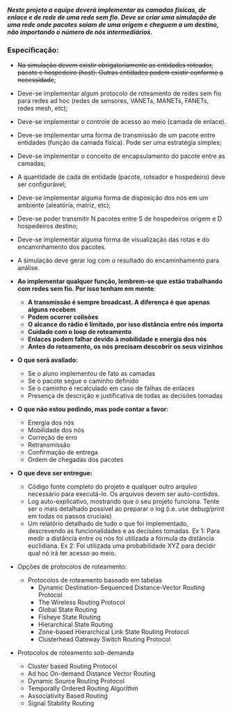 ##### Neste projeto a equipe deverá implementar as camadas físicas, de enlace e de rede de uma rede sem fio. Deve se criar uma simulação de uma rede onde pacotes saiam de uma origem e cheguem a um destino, não importando o número de nós intermediários.

### Especificação:
* ~~Na simulação devem existir obrigatoriamente as entidades roteador, pacote e hospedeiro (host).  Outras entidades podem existir conforme a necessidade~~;

* Deve-se implementar algum protocolo de roteamento de redes sem fio para redes ad hoc (redes de sensores, VANETs, MANETs, FANETs, redes mesh, etc);  

* Deve-se implementar o controle de acesso ao meio (camada de enlace).

* Deve-se implementar uma forma de transmissão de um pacote entre entidades (função da camada física). Pode ser uma estratégia simples;

* Deve-se implementar o conceito de encapsulamento do pacote entre as camadas;

* A quantidade de cada de entidade (pacote, roteador e hospedeiro) deve ser configurável;

* Deve-se implementar alguma forma de disposição dos nós em um ambiente (aleatória, matriz, etc);

* Deve-se poder transmitir N pacotes entre S de hospedeiros origem e D hospedeiros destino;

* Deve-se implementar alguma forma de visualização das rotas e do encaminhamento dos pacotes.

* A simulação deve gerar log com o resultado do encaminhamento para análise.

* **Ao implementar qualquer função, lembrem-se que estão trabalhando com redes sem fio. Por isso tenham em mente**:
  * **A transmissão é sempre broadcast. A diferença é que apenas alguns recebem**
  * **Podem ocorrer colisões**
  * **O alcance do rádio é limitado, por isso distância entre nós importa**
  * **Cuidado com o loop de roteamento**
  * **Enlaces podem falhar devido à mobilidade e energia dos nós**
  * **Antes do roteamento, os nós precisam descobrir os seus vizinhos**

* **O que será avaliado:**
  * Se o aluno implementou de fato as camadas
  * Se o pacote segue o caminho definido
  * Se o caminho é recalculado em caso de falhas de enlaces
  * Presença de descrição e justificativa de todas as decisões tomadas

* **O que não estou pedindo, mas pode contar a favor:**
  * Energia dos nós
  * Mobilidade dos nós
  * Correção de erro
  * Retransmissão
  * Confirmação de entrega
  * Ordem de chegadas dos pacotes

* **O que deve ser entregue:**
  * Código fonte completo do projeto e qualquer outro arquivo necessário para executá-lo. Os arquivos devem ser auto-contidos.
  * Log auto-explicativo, mostrando que o seu projeto funciona. Tente ser o mais detalhado possível ao preparar o log (i.e. use debug/print em todas os passos cruciais)
  * Um relatório detalhado de tudo o que foi implementado, descrevendo as funcionalidades e as decisões tomadas. Ex 1: Para medir a distância entre os nós foi utilizada a fórmula da distância euclidiana. Ex 2: Foi utilizada uma probabilidade XYZ para decidir qual nó irá ter acesso ao meio.

* Opções de protocolos de roteamento:
  * Protocolos de roteamento baseado em tabelas
    * Dynamic Destination-Sequenced Distance-Vector Routing Protocol
    * The Wireless Routing Protocol
    * Global State Routing
    * Fisheye State Routing
    * Hierarchical State Routing
    * Zone-based Hierarchical Link State Routing Protocol
    * Clusterhead Gateway Switch Routing Protocol
  
* Protocolos de roteamento sob-demanda
  * Cluster based Routing Protocol
  * Ad hoc On-demand Distance Vector Routing
  * Dynamic Source Routing Protocol
  * Temporally Ordered Routing Algorithm
  * Associativity Based Routing
  * Signal Stability Routing
